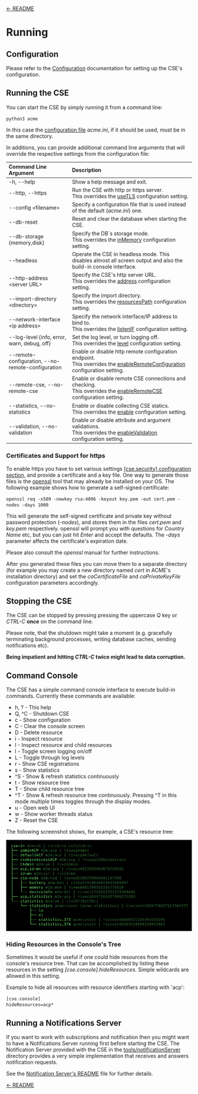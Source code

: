 [← README](../README.md) 

# Running

## Configuration

Please refer to the [Configuration](Configuration.md) documentation for setting up the CSE's configuration. 

## Running the CSE

You can start the CSE by simply running it from a command line:

	python3 acme

In this case the [configuration file](Configuration.md) *acme.ini*, if it should be used, must be in the same directory.

In additions, you can provide additional command line arguments that will override the respective settings from the configuration file:

| Command Line Argument                             | Description                                                                                                                                                     |
|:--------------------------------------------------|:----------------------------------------------------------------------------------------------------------------------------------------------------------------|
| -h, --help                                        | Show a help message and exit.                                                                                                                                   |
| --http, --https                                   | Run the CSE with http or https server.<br />This overrides the [useTLS](Configuration.md#security) configuration setting.                                       |
| --config \<filename>                              | Specify a configuration file that is used instead of the default (*acme.ini*) one.                                                                              |
| --db-reset                                        | Reset and clear the database when starting the CSE.                                                                                                             |
| --db-storage {memory,disk}                        | Specify the DB´s storage mode.<br />This overrides the [inMemory](Configuration.md#database) configuration setting.                                             |
| --headless                                        | Operate the CSE in headless mode. This disables almost all screen output and also the build-in console interface.                                               |
| --http-address \<server URL>                      | Specify the CSE\'s http server URL.<br />This overrides the [address](Configuration.md#http_server) configuration setting.                                      |
| --import-directory \<directory>                   | Specify the import directory.<br />This overrides the [resourcesPath](Configuration.md#general) configuration setting.                                          |
| --network-interface \<ip address>                 | Specify the network interface/IP address to bind to.<br />This overrides the [listenIF](Configuration.md#server_http) configuration setting.                    |
| --log-level {info, error, warn, debug, off}       | Set the log level, or turn logging off.<br />This overrides the [level](Configuration.md#logging) configuration setting.                                        |
| --remote-configuration, --no-remote-configuration | Enable or disable http remote configuration endpoint.<br />This overrides the [enableRemoteConfiguration](Configuration.md##server_http) configuration setting. |
| --remote-cse, --no-remote-cse                     | Enable or disable remote CSE connections and checking.<br />This overrides the [enableRemoteCSE](Configuration.md#general) configuration setting.               |
| --statistics, --no-statistics                     | Enable or disable collecting CSE statics.<br />This overrides the [enable](Configuration.md#statistics) configuration setting.                                  |
| --validation, --no-validation                     | Enable or disable attribute and argument validations.<br />This overrides the [enableValidation](Configuration.md#general) configuration setting.               |

### Certificates and Support for https

To enable https you have to set various settings [ [cse.security] configuration section](Configuration.md#security), and provide a certificate and a key file. 
One way to generate those files is the [openssl](https://www.openssl.org) tool that may already be installed on your OS. The following example shows how to 
generate a self-signed certificate:

	openssl req -x509 -newkey rsa:4096 -keyout key.pem -out cert.pem -nodes -days 1000

This will generate the self-signed certificate and private key without password protection (*-nodes*), and stores them in the files *cert.pem* and *key.pem* respectively. 
openssl will prompt you with questions for *Country Name* etc, but you can just hit *Enter* and accept the defaults. The *-days* parameter affects the certificate's
expiration date.

Please also consult the *openssl* manual for further instructions. 

After you generated these files you can move them to a separate directory (for example you may create a new directory named *cert* in ACME's installation directory) and set the *caCertificateFile* and *caPrivateKeyFile* configuration parameters accordingly.


## Stopping the CSE

The CSE can be stopped by pressing pressing the uppercase *Q* key or *CTRL-C* **once** on the command line. 

Please note, that the shutdown might take a moment (e.g. gracefully terminating background processes, writing database caches, sending notifications etc). 

**Being impatient and hitting *CTRL-C* twice might lead to data corruption.**


## Command Console

The CSE has a simple command console interface to execute build-in commands. Currently these commands are available:

- h, ?  - This help
- Q, ^C - Shutdown CSE
- c     - Show configuration
- C     - Clear the console screen
- D     - Delete resource
- i     - Inspect resource
- I     - Inspect resource and child resources
- l     - Toggle screen logging on/off
- L     - Toggle through log levels
- r     - Show CSE registrations
- s     - Show statistics
- ^S    - Show & refresh statistics continuously
- t     - Show resource tree
- T     - Show child resource tree
- ^T    - Show & refresh resource tree continuously. Pressing ^T in this mode multiple times toggles through the display modes.
- u     - Open web UI
- w     - Show worker threads status
- Z     - Reset the CSE

 The following screenshot shows, for example, a CSE's resource tree:

![](images/console_tree.png)

### Hiding Resources in the Console's Tree

Sometimes it would be useful if one could hide resources from the console's resource tree. That can be accomplished by listing these resources in the setting *[cse.console].hideResources*. Simple wildcards are allowed in this setting.

Example to hide all resources with resource identifiers starting with 'acp':

	[cse.console]
	hideResources=acp*

## Running a Notifications Server

If you want to work with subscriptions and notification then you might want to have a Notifications Server running first before starting the CSE. The Notification Server provided with the CSE in the [tools/notificationServer](../tools/notificationServer) directory provides a very simple implementation that receives and answers notification requests.

See the [Notification Server's README](../tools/notificationServer/README.md) file for further details.

[← README](../README.md) 

